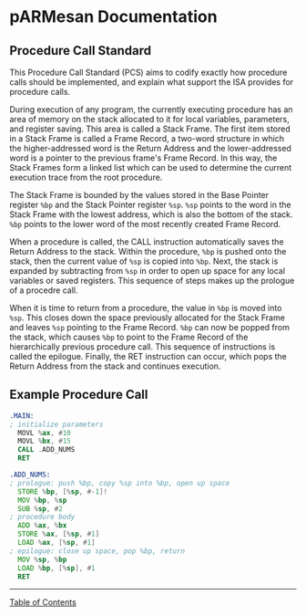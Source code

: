 # pARMesan Documentation

## Procedure Call Standard

This Procedure Call Standard (PCS) aims to codify exactly how procedure calls should be implemented, and explain what support the ISA provides for procedure calls.

During execution of any program, the currently executing procedure has an area of memory on the stack allocated to it for local variables, parameters, and register saving. This area is called a Stack Frame. The first item stored in a Stack Frame is called a Frame Record, a two-word structure in which the higher-addressed word is the Return Address and the lower-addressed word is a pointer to the previous frame's Frame Record. In this way, the Stack Frames form a linked list which can be used to determine the current execution trace from the root procedure.

The Stack Frame is bounded by the values stored in the Base Pointer register `%bp` and the Stack Pointer register `%sp`. `%sp` points to the word in the Stack Frame with the lowest address, which is also the bottom of the stack. `%bp` points to the lower word of the most recently created Frame Record. 

When a procedure is called, the CALL instruction automatically saves the Return Address to the stack. Within the procedure, `%bp` is pushed onto the stack, then the current value of `%sp` is copied into `%bp`. Next, the stack is expanded by subtracting from `%sp` in order to open up space for any local variables or saved registers. This sequence of steps makes up the prologue of a procedre call.

When it is time to return from a procedure, the value in `%bp` is moved into `%sp`. This closes down the space previously allocated for the Stack Frame and leaves `%sp` pointing to the Frame Record. `%bp` can now be popped from the stack, which causes `%bp` to point to the Frame Record of the hierarchically previous procedure call. This sequence of instructions is called the epilogue. Finally, the RET instruction can occur, which pops the Return Address from the stack and continues execution.

## Example Procedure Call
```asm
.MAIN:
; initialize parameters
  MOVL %ax, #10
  MOVL %bx, #15
  CALL .ADD_NUMS
  RET

.ADD_NUMS:
; prologue: push %bp, copy %sp into %bp, open up space
  STORE %bp, [%sp, #-1]!
  MOV %bp, %sp
  SUB %sp, #2
; procedure body
  ADD %ax, %bx
  STORE %ax, [%sp, #1]
  LOAD %ax, [%sp, #1]
; epilogue: close up space, pop %bp, return
  MOV %sp, %bp
  LOAD %bp, [%sp], #1
  RET

```

---

[Table of Contents](index.md)